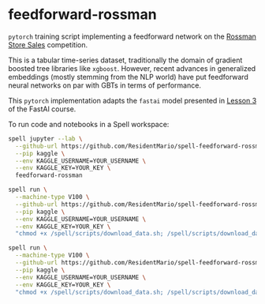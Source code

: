 # feedforward-rossman

`pytorch` training script implementing a feedforward network on the [Rossman Store Sales](https://www.kaggle.com/c/rossmann-store-sales) competition.

This is a tabular time-series dataset, traditionally the domain of gradient boosted tree libraries like `xgboost`. However, recent advances in generalized embeddings (mostly stemming from the NLP world) have put feedforward neural networks on par with GBTs in terms of performance.

This `pytorch` implementation adapts the `fastai` model presented in [Lesson 3](https://github.com/fastai/fastai/blob/master/courses/dl1/lesson3-rossman.ipynb) of the FastAI course.

To run code and notebooks in a Spell workspace:

```bash
spell jupyter --lab \
  --github-url https://github.com/ResidentMario/spell-feedforward-rossman.git \
  --pip kaggle \
  --env KAGGLE_USERNAME=YOUR_USERNAME \
  --env KAGGLE_KEY=YOUR_KEY \
  feedforward-rossman
```

```bash
spell run \
  --machine-type V100 \
  --github-url https://github.com/ResidentMario/spell-feedforward-rossman.git \
  --pip kaggle \
  --env KAGGLE_USERNAME=YOUR_USERNAME \
  --env KAGGLE_KEY=YOUR_KEY \
  "chmod +x /spell/scripts/download_data.sh; /spell/scripts/download_data.sh; python /spell/models/model_4.py"
```

```bash
spell run \
  --machine-type V100 \
  --github-url https://github.com/ResidentMario/spell-feedforward-rossman.git \
  --pip kaggle \
  --env KAGGLE_USERNAME=YOUR_USERNAME \
  --env KAGGLE_KEY=YOUR_KEY \
  "chmod +x /spell/scripts/download_data.sh; /spell/scripts/download_data.sh; python /spell/models/model_5.py"
```
